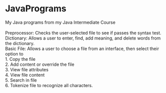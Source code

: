 # JavaPrograms
My Java programs from my Java Intermediate Course
<br><br>
Preprocessor: Checks the user-selected file to see if passes the syntax test. 
<br>
Dictionary: Allows a user to enter, find, add meaning, and delete words from the dictionary.
<br>
Basic File: Allows a user to choose a file from an interface, then select their option to 
<br>  1. Copy the file
<br>  2. Add content or override the file
<br>  3. View file attributes
<br>  4. View file content
<br>  5. Search in file 
<br>  6. Tokenize file to recognize all characters.
